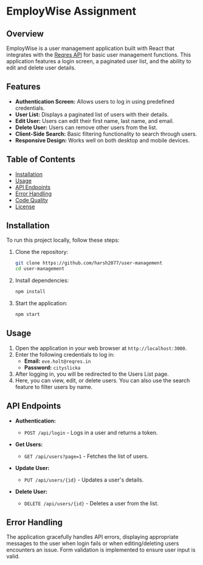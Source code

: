 # EmployWise Assignment

## Overview
EmployWise is a user management application built with React that integrates with the [Reqres API](https://reqres.in/) for basic user management functions. This application features a login screen, a paginated user list, and the ability to edit and delete user details.

## Features
- **Authentication Screen:** Allows users to log in using predefined credentials.
- **User List:** Displays a paginated list of users with their details.
- **Edit User:** Users can edit their first name, last name, and email.
- **Delete User:** Users can remove other users from the list.
- **Client-Side Search:** Basic filtering functionality to search through users.
- **Responsive Design:** Works well on both desktop and mobile devices.

## Table of Contents
- [Installation](#installation)
- [Usage](#usage)
- [API Endpoints](#api-endpoints)
- [Error Handling](#error-handling)
- [Code Quality](#code-quality)
- [License](#license)

## Installation
To run this project locally, follow these steps:

1. Clone the repository:
   ```bash
   git clone https://github.com/harsh2077/user-management
   cd user-management
2. Install dependencies:
    ```bash
   npm install
3. Start the application:
    ```bash
   npm start

## Usage
1. Open the application in your web browser at `http://localhost:3000`.
2. Enter the following credentials to log in:
   - **Email:** `eve.holt@reqres.in`
   - **Password:** `cityslicka`
3. After logging in, you will be redirected to the Users List page.
4. Here, you can view, edit, or delete users. You can also use the search feature to filter users by name.

## API Endpoints
- **Authentication:**
  - `POST /api/login` - Logs in a user and returns a token.
  
- **Get Users:**
  - `GET /api/users?page=1` - Fetches the list of users.
  
- **Update User:**
  - `PUT /api/users/{id}` - Updates a user's details.
  
- **Delete User:**
  - `DELETE /api/users/{id}` - Deletes a user from the list.

## Error Handling
The application gracefully handles API errors, displaying appropriate messages to the user when login fails or when editing/deleting users encounters an issue. Form validation is implemented to ensure user input is valid.

